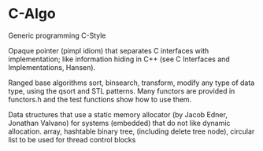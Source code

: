 # C-Algo
Generic programming C-Style 

Opaque pointer (pimpl idiom) that separates C interfaces with implementation; like information hiding in C++ (see C Interfaces and Implementations, Hansen).

Ranged base algorithms
sort, binsearch, transform, modify any type of data type, using the qsort and STL patterns.  Many functors are provided in functors.h and the test functions show how to use them.

Data structures that use a static memory allocator (by Jacob Edner, Jonathan Valvano) for systems (embedded) that do not like dynamic allocation.
array, hashtable binary tree, (including delete tree node), circular list to be used for thread control blocks


